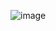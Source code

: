 ![image](https://github.com/PabloLopez23/Menu_Cafeteria/assets/131299204/70e7ad1d-427f-4f7a-ac01-4b5e48df1aa7)

